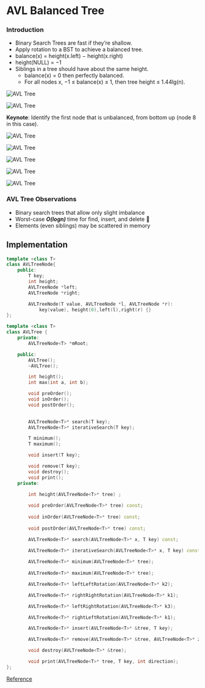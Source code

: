 # AVL Balanced Tree
### Introduction
- Binary Search Trees are fast if they’re shallow.
- Apply rotation to a BST to achieve a balanced tree.
- balance(x) = height(x.left) − height(x.right)
- height(NULL) = −1
- Siblings in a tree should have about the same height.
	- balance(x) = 0 then perfectly balanced.
	- For all nodes x, −1 ≤ balance(x) ≤ 1, then tree height ≤ 1.44lg(n).

![AVL Tree](img/avltree.png)

![AVL Tree](img/rot.png)

__Keynote__: Identify the first node that is unbalanced, from bottom up (node 8 in this case).

![AVL Tree](img/srot.png)

![AVL Tree](img/drot.png)

![AVL Tree](img/drot2.png)

![AVL Tree](img/drot3.png)

![AVL Tree](img/algo.png)

### AVL Tree Observations 

- Binary search trees that allow only slight imbalance
- Worst-case __*O(logn)*__ time for find, insert, and delete 􏰀 
- Elements (even siblings) may be scattered in memory

## Implementation
```cpp
template <class T>
class AVLTreeNode{
    public:
        T key;            
        int height;         
        AVLTreeNode *left; 
        AVLTreeNode *right;   

        AVLTreeNode(T value, AVLTreeNode *l, AVLTreeNode *r):
            key(value), height(0),left(l),right(r) {}
};

template <class T>
class AVLTree {
    private:
        AVLTreeNode<T> *mRoot;

    public:
        AVLTree();
        ~AVLTree();

        int height();
        int max(int a, int b);

        void preOrder();
        void inOrder();
        void postOrder();

  
        AVLTreeNode<T>* search(T key);
        AVLTreeNode<T>* iterativeSearch(T key);

        T minimum();
        T maximum();

        void insert(T key);

        void remove(T key);
        void destroy();
        void print();
    private:
      
        int height(AVLTreeNode<T>* tree) ;

        void preOrder(AVLTreeNode<T>* tree) const;
      
        void inOrder(AVLTreeNode<T>* tree) const;
        
        void postOrder(AVLTreeNode<T>* tree) const;

        AVLTreeNode<T>* search(AVLTreeNode<T>* x, T key) const;
      
        AVLTreeNode<T>* iterativeSearch(AVLTreeNode<T>* x, T key) const;

        AVLTreeNode<T>* minimum(AVLTreeNode<T>* tree);
  
        AVLTreeNode<T>* maximum(AVLTreeNode<T>* tree);

        AVLTreeNode<T>* leftLeftRotation(AVLTreeNode<T>* k2);

        AVLTreeNode<T>* rightRightRotation(AVLTreeNode<T>* k1);

        AVLTreeNode<T>* leftRightRotation(AVLTreeNode<T>* k3);

        AVLTreeNode<T>* rightLeftRotation(AVLTreeNode<T>* k1);

        AVLTreeNode<T>* insert(AVLTreeNode<T>* &tree, T key);

        AVLTreeNode<T>* remove(AVLTreeNode<T>* &tree, AVLTreeNode<T>* z);

        void destroy(AVLTreeNode<T>* &tree);

        void print(AVLTreeNode<T>* tree, T key, int direction);
};

```
[Reference](http://www.cnblogs.com/skywang12345/p/3577360.html)